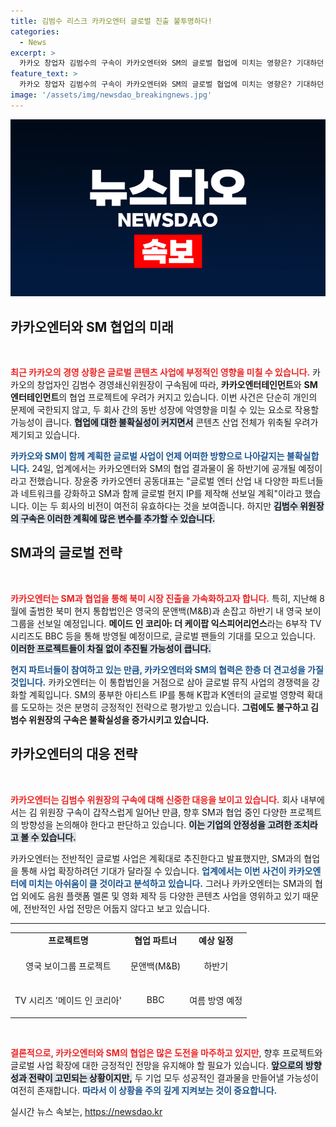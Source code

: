 ```yaml
---
title: 김범수 리스크 카카오엔터 글로벌 진출 불투명하다!
categories:
  - News
excerpt: >
  카카오 창업자 김범수의 구속이 카카오엔터와 SM의 글로벌 협업에 미치는 영향은? 기대하던 신규 콘텐츠 발매 전망과 함께 내막을 파헤칩니다. 클릭하고 확인해보세요!
feature_text: >
  카카오 창업자 김범수의 구속이 카카오엔터와 SM의 글로벌 협업에 미치는 영향은? 기대하던 신규 콘텐츠 발매 전망과 함께 내막을 파헤칩니다. 클릭하고 확인해보세요!
image: '/assets/img/newsdao_breakingnews.jpg'
---
```


<p><img src="/assets/img/newsdao_breakingnews.jpg" alt="koreaapp 속보" /></p>

<h2 data-ke-size="size26">카카오엔터와 SM 협업의 미래</h2>

<p data-ke-size="size16">&nbsp;</p>

<p><b><span style="color: #ee2323;">최근 카카오의 경영 상황은 글로벌 콘텐츠 사업에 부정적인 영향을 미칠 수 있습니다.</span></b> 카카오의 창업자인 김범수 경영쇄신위원장이 구속됨에 따라, <b>카카오엔터테인먼트</b>와 <b>SM엔터테인먼트</b>의 협업 프로젝트에 우려가 커지고 있습니다. 이번 사건은 단순히 개인의 문제에 국한되지 않고, 두 회사 간의 동반 성장에 악영향을 미칠 수 있는 요소로 작용할 가능성이 큽니다. <b><span style="background-color: #21538527;">협업에 대한 불확실성이 커지면서</span></b> 콘텐츠 산업 전체가 위축될 우려가 제기되고 있습니다.</p>

<p><b><span style="color: #1a5490;">카카오와 SM이 함께 계획한 글로벌 사업이 언제 어떠한 방향으로 나아갈지는 불확실합니다.</span></b> 24일, 업계에서는 카카오엔터와 SM의 협업 결과물이 올 하반기에 공개될 예정이라고 전했습니다. 장윤중 카카오엔터 공동대표는 "글로벌 엔터 산업 내 다양한 파트너들과 네트워크를 강화하고 SM과 함께 글로벌 현지 IP를 제작해 선보일 계획"이라고 했습니다. 이는 두 회사의 비전이 여전히 유효하다는 것을 보여줍니다. 하지만 <b><span style="background-color: #21538527;">김범수 위원장의 구속은 이러한 계획에 많은 변수를 추가할 수 있습니다.</span></b></p>

<h2 data-ke-size="size26">SM과의 글로벌 전략</h2>

<p data-ke-size="size16">&nbsp;</p>

<p><b><span style="color: #ee2323;">카카오엔터는 SM과 협업을 통해 북미 시장 진출을 가속화하고자 합니다.</span></b> 특히, 지난해 8월에 출범한 북미 현지 통합법인은 영국의 문앤백(M&amp;B)과 손잡고 하반기 내 영국 보이그룹을 선보일 예정입니다. <b>메이드 인 코리아: 더 케이팝 익스피어리언스</b>라는 6부작 TV 시리즈도 BBC 등을 통해 방영될 예정이므로, 글로벌 팬들의 기대를 모으고 있습니다. <b><span style="background-color: #21538527;">이러한 프로젝트들이 차질 없이 추진될 가능성이 큽니다.</span></b> </p>

<p><b><span style="color: #1a5490;">현지 파트너들이 참여하고 있는 만큼, 카카오엔터와 SM의 협력은 한층 더 견고성을 가질 것입니다.</span></b> 카카오엔터는 이 통합법인을 거점으로 삼아 글로벌 뮤직 사업의 경쟁력을 강화할 계획입니다. SM의 풍부한 아티스트 IP를 통해 K팝과 K엔터의 글로벌 영향력 확대를 도모하는 것은 분명히 긍정적인 전략으로 평가받고 있습니다. <b>그럼에도 불구하고 김범수 위원장의 구속은 불확실성을 증가시키고 있습니다.</b></p>

<h2 data-ke-size="size26">카카오엔터의 대응 전략</h2>

<p data-ke-size="size16">&nbsp;</p>

<p><b><span style="color: #ee2323;">카카오엔터는 김범수 위원장의 구속에 대해 신중한 대응을 보이고 있습니다.</span></b> 회사 내부에서는 김 위원장 구속이 갑작스럽게 일어난 만큼, 향후 SM과 협업 중인 다양한 프로젝트의 방향성을 논의해야 한다고 판단하고 있습니다. <b><span style="background-color: #21538527;">이는 기업의 안정성을 고려한 조치라고 볼 수 있습니다.</span></b> </p>

<p>카카오엔터는 전반적인 글로벌 사업은 계획대로 추진한다고 발표했지만, SM과의 협업을 통해 사업 확장하려던 기대가 달라질 수 있습니다. <b><span style="color: #1a5490;">업계에서는 이번 사건이 카카오엔터에 미치는 아쉬움이 클 것이라고 분석하고 있습니다.</span></b> 그러나 카카오엔터는 SM과의 협업 외에도 음원 플랫폼 멜론 및 영화 제작 등 다양한 콘텐츠 사업을 영위하고 있기 때문에, 전반적인 사업 전망은 어둡지 않다고 보고 있습니다. </p>

<hr/>

<table style="width: 100%; border-collapse: collapse;">
    <tr>
        <td style="text-align: center;"><b>프로젝트명</b></td>
        <td style="text-align: center;"><b>협업 파트너</b></td>
        <td style="text-align: center;"><b>예상 일정</b></td>
    </tr>
    <tr>
        <td style="text-align: center; height: 50px;">영국 보이그룹 프로젝트</td>
        <td style="text-align: center; height: 50px;">문앤백(M&B)</td>
        <td style="text-align: center; height: 50px;">하반기</td>
    </tr>
    <tr>
        <td style="text-align: center; height: 50px;">TV 시리즈 '메이드 인 코리아'</td>
        <td style="text-align: center; height: 50px;">BBC</td>
        <td style="text-align: center; height: 50px;">여름 방영 예정</td>
    </tr>
</table>

<p data-ke-size="size16">&nbsp;</p>

<p><b><span style="color: #ee2323;">결론적으로, 카카오엔터와 SM의 협업은 많은 도전을 마주하고 있지만</span></b>, 향후 프로젝트와 글로벌 사업 확장에 대한 긍정적인 전망을 유지해야 할 필요가 있습니다. <b><span style="background-color: #21538527;">앞으로의 방향성과 전략이 고민되는 상황이지만,</span></b> 두 기업 모두 성공적인 결과물을 만들어낼 가능성이 여전히 존재합니다. <b><span style="color: #1a5490;">따라서 이 상황을 주의 깊게 지켜보는 것이 중요합니다.</span></b></p>
실시간 뉴스 속보는, <a href="https://newsdao.kr" rel="dofollow">https://newsdao.kr</a>


